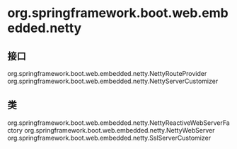 # org.springframework.boot.web.embedded.netty

## 接口

org.springframework.boot.web.embedded.netty.NettyRouteProvider
org.springframework.boot.web.embedded.netty.NettyServerCustomizer

## 类

org.springframework.boot.web.embedded.netty.NettyReactiveWebServerFactory
org.springframework.boot.web.embedded.netty.NettyWebServer
org.springframework.boot.web.embedded.netty.SslServerCustomizer




